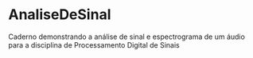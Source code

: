 # AnaliseDeSinal
Caderno demonstrando a análise de sinal e espectrograma de um áudio para a disciplina de Processamento Digital de Sinais
